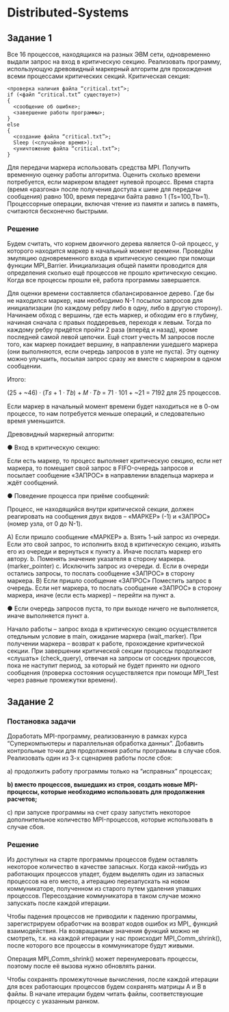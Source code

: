 # Distributed-Systems

## Задание 1
Все 16 процессов, находящихся на разных ЭВМ сети, одновременно выдали запрос на
вход в критическую секцию. Реализовать программу, использующую древовидный
маркерный алгоритм для прохождения всеми процессами критических секций.
Критическая секция:
```
<проверка наличия файла “critical.txt”>;
if (<файл “critical.txt” существует>)
{
  <сообщение об ошибке>;
  <завершение работы программы>;
}
else
{
  <создание файла “critical.txt”>;
  Sleep (<случайное время>);
  <уничтожение файла “critical.txt”>;
}
```
Для передачи маркера использовать средства MPI.
Получить временную оценку работы алгоритма. Оценить сколько времени потребуется,
если маркером владеет нулевой процесс. Время старта (время «разгона» после
получения доступа к шине для передачи сообщения) равно 100, время передачи байта
равно 1 (Ts=100,Tb=1). Процессорные операции, включая чтение из памяти и запись в
память, считаются бесконечно быстрыми.

### Решение
Будем считать, что корнем двоичного дерева является 0-ой процесс, у которого
находится маркер в начальный момент времени. Проведём эмуляцию одновременного
входа в критическую секцию при помощи функции MPI_Barrier. Инициализация
общей памяти проводится для определения сколько ещё процессов не прошло
критическую секцию. Когда все процессы прошли её, работа программы завершается.

Для оценки времени составляется сбалансированное дерево. Где бы не находился
маркер, нам необходимо N-1 посылок запросов для инициализации (по каждому ребру
либо в одну, либо в другую сторону). Начинаем обход с вершины, где есть маркер, и
обходим его в глубину, начиная сначала с правых поддеревьев, переходя к левым. Тогда
по каждому ребру придётся пройти 2 раза (вперёд и назад), кроме последней самой
левой цепочки. Ещё стоит учесть M запросов после того, как маркер покидает вершину,
в направлении ушедшего маркера (они выполняются, если очередь запросов в узле не
пуста). Эту оценку можно улучшить, посылая запрос сразу же вместе с маркером в
одном сообщении.

Итого:

(25 + ~46) · (𝑇𝑠 + 1 · 𝑇𝑏) + 𝑀 · 𝑇𝑏 = 71 · 101 + ~21 = 7192 для 25 процессов.

Если маркер в начальный момент времени будет находиться не в 0-ом процессе, то нам
потребуется меньше операций, и следовательно время уменьшится.

Древовидный маркерный алгоритм:

● Вход в критическую секцию:

Если есть маркер, то процесс выполняет критическую секцию, если нет маркера, то
помещает свой запрос в FIFO-очередь запросов и посылает сообщение «ЗАПРОС» в
направлении владельца маркера и ждёт сообщений.

● Поведение процесса при приёме сообщений:

Процесс, не находящийся внутри критической секции, должен реагировать на
сообщения двух видов – «МАРКЕР» (-1) и «ЗАПРОС» (номер узла, от 0 до N-1).

A) Если пришло сообщение «МАРКЕР»
  a. Взять 1-ый запрос из очереди. Если это свой запрос, то исполнить вход в
критическую секцию, изъять его из очереди и вернуться к пункту a.
Иначе послать маркер его автору.
  b. Поменять значение указателя в сторону маркера. (marker_pointer)
  c. Исключить запрос из очереди.
  d. Если в очереди остались запросы, то послать сообщение «ЗАПРОС» в
  сторону маркера.
B) Если пришло сообщение «ЗАПРОС»
Поместить запрос в очередь. Если нет маркера, то послать сообщение
«ЗАПРОС» в сторону маркера, иначе (если есть маркер) – перейти на пункт a.

● Если очередь запросов пуста, то при выходе ничего не выполняется, иначе
выполняется пункт a.

Начало работы – запрос входа в критическую секцию осуществляется отедльным
условие в main, ожидание маркера (wait_marker). При получении маркера – возврат к
работе, прохождение критической секции. При завершении критической секции процессы продолжают «слушать» (check_query), отвечая на запросы от соседних
процессов, пока не наступит период, за который не будет принято ни одного сообщения
(проверка состояния осуществляется при помощи MPI_Test через равные промежутки
времени).


## Задание 2
### Постановка задачи
Доработать MPI-программу, реализованную в рамках курса
“Суперкомпьютеры и параллельная обработка данных”. Добавить
контрольные точки для продолжения работы программы в случае сбоя.
Реализовать один из 3-х сценариев работы после сбоя:

  a) продолжить работу программы только на “исправных” процессах;
  
  **b) вместо процессов, вышедших из строя, создать новые MPI-процессы,
  которые необходимо использовать для продолжения расчетов;**
  
  c) при запуске программы на счет сразу запустить некоторое
  дополнительное количество MPI-процессов, которые использовать в
  случае сбоя.
  
### Решение
Из доступных на старте программы процессов будем оставлять некоторое
количество в качестве запасных. Когда какой-нибудь из работающих
процессов упадет, будем выделять один из запасных процессов на его место,
а итерацию перезапускать на новом коммуникаторе, полученном из старого
путем удаления упавших процессов. Пересоздание коммуникатора в таком
случае можно запускать после каждой итерации.

Чтобы падения процессов не приводили к падению программы,
зарегистрируем обработчик на возврат кодов ошибок из MPI_ функций
взаимодействия. На возвращаемые значения функций можно не смотреть, т.к.
на каждой итерации у нас происходит MPI_Comm_shrink(), после которого
все процессы в коммуникаторе будут живыми.

Операция MPI_Comm_shrink() может перенумеровать процессы, поэтому
после её вызова нужно обновлять ранки.

Чтобы сохранять промежуточные вычисления, после каждой итерации для
всех работающих процессов будем сохранять матрицы A и B в файлы. В
начале итерации будем читать файлы, соответствующие процессу с
указанным ранком.
